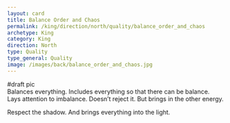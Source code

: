 ```yaml
---
layout: card
title: Balance Order and Chaos
permalink: /king/direction/north/quality/balance_order_and_chaos
archetype: King
category: King
direction: North
type: Quality
type_general: Quality
image: /images/back/balance_order_and_chaos.jpg
---
```

#draft pic  
Balances everything. Includes everything so that there can be balance.   
Lays attention to imbalance. Doesn’t reject it. But brings in the other energy.   
  
Respect the shadow. And brings everything into the light. 
